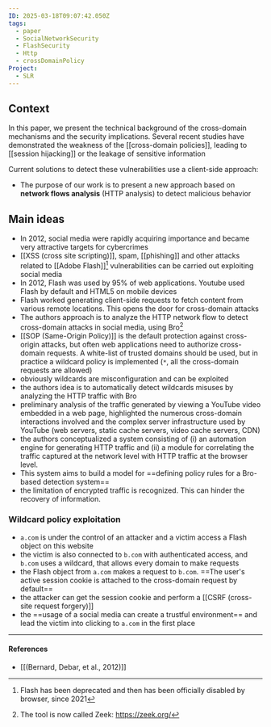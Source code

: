 ```yaml
---
ID: 2025-03-18T09:07:42.050Z
tags:
  - paper
  - SocialNetworkSecurity
  - FlashSecurity
  - Http
  - crossDomainPolicy
Project:
  - SLR
---
```

## Context

In this paper, we present the technical background of the cross-domain mechanisms and the security implications. Several recent studies have demonstrated the weakness of the [[cross-domain policies]], leading to [[session hijacking]] or the leakage of sensitive information

Current solutions to detect these vulnerabilities use a client-side approach:
- The purpose of our work is to present a new approach based on **network flows analysis** (HTTP analysis) to detect malicious behavior

## Main ideas

- In 2012, social media were rapidly acquiring importance and became very attractive targets for cybercrimes
- [[XSS (cross site scripting)]], spam, [[phishing]] and other attacks related to [[Adobe Flash]][^1] vulnerabilities can be carried out exploiting social media
- In 2012, Flash was used by 95% of web applications. Youtube used Flash by default and HTML5 on mobile devices
- Flash worked generating client-side requests to fetch content from various remote locations. This opens the door for cross-domain attacks
- The authors approach is to analyze the HTTP network flow to detect cross-domain attacks in social media, using Bro[^2]
- [[SOP (Same-Origin Policy)]] is the default protection against cross-origin attacks, but often web applications need to authorize cross-domain requests. A white-list of trusted domains should be used, but in practice a wildcard policy is implemented (`*`, all the cross-domain requests are allowed)
- obviously wildcards are misconfiguration and can be exploited
- the authors idea is to automatically detect wildcards misuses by analyzing the HTTP traffic with Bro
- preliminary analysis of the traffic generated by viewing a YouTube video embedded in a web page, highlighted the numerous cross-domain interactions involved and the complex server infrastructure used by YouTube (web servers, static cache servers, video cache servers, CDN)
- the authors conceptualized a system consisting of (i) an automation engine for generating HTTP traffic and (ii) a module for correlating the traffic captured at the network level with HTTP traffic at the browser level.
- This system aims to build a model for ==defining policy rules for a Bro-based detection system==
- the limitation of encrypted traffic is recognized. This can hinder the recovery of information.

### Wildcard policy exploitation

- `a.com` is under the control of an attacker and a victim access a Flash object on this website
- the victim is also connected to `b.com` with authenticated access, and `b.com` uses a wildcard, that allows every domain to make requests
- the Flash object from `a.com` makes a request to `b.com`. ==The user's active session cookie is attached to the cross-domain request by default==
- the attacker can get the session cookie and perform a [[CSRF (cross-site request forgery)]] 
- the ==usage of a social media can create a trustful environment== and lead the victim into clicking to `a.com` in the first place

---
#### References
- [[(Bernard, Debar, et al., 2012)]]

[^1]: Flash has been deprecated and then has been officially disabled by browser, since 2021

[^2]: The tool is now called Zeek: https://zeek.org/
	
